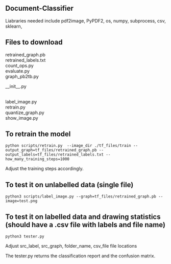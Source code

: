 ## Document-Classifier
Liabraries needed include
pdf2image, PyPDF2, os, numpy, subprocess, csv, sklearn, 

## Files to download
retrained_graph.pb <br/>
retrained_labels.txt<br/>
count_ops.py<br/>
evaluate.py<br/>
graph_pb2tb.py<br/>
<p>__init__.py</p><br/>
label_image.py<br/>
retrain.py<br/>
quantize_graph.py<br/>
show_image.py<br/>

## To retrain the model
```
python scripts/retrain.py  --image_dir ./tf_files/train --output_graph=tf_files/retrained_graph.pb --output_labels=tf_files/retrained_labels.txt --how_many_training_steps=1000
```

Adjust the training steps accordingly.

## To test it on unlabelled data (single file)
```
python3 scripts/label_image.py --graph=tf_files/retrained_graph.pb --image=test.png
```
## To test it on labelled data and drawing statistics (should have a .csv file with labels and file name)
```
python3 tester.py
```
Adjust src_label, src_graph, folder_name, csv_file file locations

The tester.py returns the classification report and the confusion matrix.
